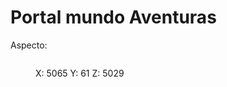 # Portal mundo Aventuras

Aspecto:

<figure><img src="../../../../.gitbook/assets/image (4) (1).png" alt=""><figcaption><p>X: 5065 Y: 61 Z: 5029</p></figcaption></figure>
